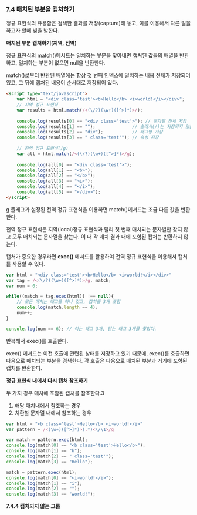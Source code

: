 ### 7.4 매치된 부분을 캡처하기

정규 표현식의 유용함은 검색한 결과를 저장(capture)해 놓고, 이를 이용해서 다른 일을 하고자 할때 빛을 발한다.



**매치된 부분 캡처하기(지역, 전역)**

정규 표현식의 match()메서드는 일치하는 부분을 찾아내면 캡처된 값들의 배열을 반환하고, 일치하는 부분이 없으면 null을 반환한다.

match()로부터 반환된 배열에는 항상 첫 번째 인덱스에 일치하는 내용 전체가 저장되어 있고, 그 뒤에 캡처된 내용이 순서대로 저장되어 있다.

```html
<script type="text/javascript">
	var html = "<div class='test'><b>Hello</b> <i>world!</i></div>";
    // 지역 정규 표현식
    var results = html.match(/<(\/?)(\w+)([^>]*)>/);
    
    console.log(results[0] == "<div class='test'>"); // 문자열 전체 저장
    console.log(results[1] == "");              // 슬래시(/)는 저장되지 않는다.(없으므로)
    console.log(results[2] == "div");           // 태그명 저장
    console.log(results[3] == " class='test'"); // 속성 저장
    
    // 전역 정규 표현식(/g)
    var all = html.match(/<(\/?)(\w+)([^>]*)>/g);
    
    console.log(all[0] == "<div class='test'>");
    console.log(all[1] == "<b>");
    console.log(all[2] == "</b>");
    console.log(all[3] == "<i>");
    console.log(all[4] == "</i>");
    console.log(all[5] == "</div>");
</script>
```

g 플래그가 설정된 전역 정규 표현식을 이용하면 match()메서드는 조금 다른 값을 반환한다.

전역 정규 표현식은 지역(local)정규 표현식과 달리 첫 번째 매치되는 문자열만 찾지 않고 모두 매치되는 문자열을 찾는다. 이 때 각 매치 결과 내에 포함된 캡처는 반환하지 않는다.



캡처가 중요한 경우라면 **exec()** 메서드를 활용하여 전역 정규 표현식을 이용해서 캡처를 사용할 수 있다.

```javascript
var html = "<div class='test'><b>Hello</b> <i>world!</i></div>"
var tag = /<(\/?)(\w+)([^>]*)>/g, match;
var num = 0;

while((match = tag.exec(html)) !== null){
    // 모든 매치는 태그를 하나 갖고, 캡처를 3개 포함
    console.log(match.length == 4);
    num++;
}

console.log(num == 6); // 여는 태그 3개, 닫는 태그 3개를 찾았다.
```

반복해서 exec()를 호출한다.

exec() 메서드는 이전 호출에 관련된 상태를 저장하고 있기 때문에, exec()를 호출하면 다음으로 매치되는 부분을 검색한다. 각 호출은 다음으로 매치된 부분과 거기에 포함된 캡처를 반환한다.



**정규 표현식 내에서 다시 캡처 참조하기**

두 가지 경우 매치에 포함된 캡처를 참조한다.3

1. 해당 매치내에서 참조하는 경우
2. 치환할 문자열 내에서 참조하는 경우

```javascript
var html = "<b class='test'>Hello</b> <i>world!</i>"
var pattern = /<(\w+)([^>]*)>(.*)<\/\1>/g

var match = pattern.exec(html);
console.log(match[0] == "<b class='test'>Hello</b>");
console.log(match[1] == "b");
console.log(match[2] == " class='test'");
console.log(match[3] == "Hello");

match = pattern.exec(html);
console.log(match[0] == "<i>world!</i>");
console.log(match[1] == "i");
console.log(match[2] == "");
console.log(match[3] == "world!");
```





**7.4.4 캡처되지 않는 그룹**



